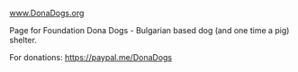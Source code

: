 www.DonaDogs.org

Page for Foundation Dona Dogs - Bulgarian based dog (and one time a pig) shelter. 

For donations:
https://paypal.me/DonaDogs

